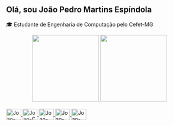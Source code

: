 ## Olá, sou João Pedro Martins Espíndola
🎓 Estudante de Engenharia de Computação pelo Cefet-MG

<div align="center">
  <a href="https://github.com/JoaoMEspindola">
  <img height=180 src="https://github-readme-stats.vercel.app/api?username=JoaoMEspindola&show_icons=true&theme=dracula&include_all_commits=true&count_private=true"/>
  <img height=180 src="https://github-readme-stats.vercel.app/api/top-langs/?username=JoaoMEspindola&layout=compact&langs_count=7&theme=dracula"/>
</div>
<div style="display: inline_block"><br>
  <img align="center" alt="Joao-C++" height="30" width="40" src="https://cdn.jsdelivr.net/gh/devicons/devicon/icons/cplusplus/cplusplus-original.svg">
  <img align="center" alt="Joao-C" height="30" width="40" src="https://cdn.jsdelivr.net/gh/devicons/devicon/icons/c/c-original.svg">
  <img align="center" alt="Joao-Python" height="30" width="40" src="https://cdn.jsdelivr.net/gh/devicons/devicon/icons/python/python-original.svg">
  <img align="center" alt="Joao-Angular" height="30" width="40" src="https://cdn.jsdelivr.net/gh/devicons/devicon/icons/angularjs/angularjs-original.svg">
  <img align="center" alt="Joao-Java" height="30" width="40" src="https://cdn.jsdelivr.net/gh/devicons/devicon/icons/java/java-original.svg">
          